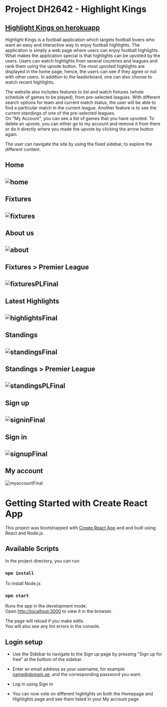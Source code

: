 # Project DH2642 - Highlight Kings
## [Highlight Kings on herokuapp](https://highlightkings.herokuapp.com/)
Highlight Kings is a football application which targets football lovers who want an easy and interactive way to enjoy football highlights. The application is simply a web page where users can enjoy football highlights. What makes the application special is that highlights can be upvoted by the users. Users can watch highlights from several countries and leagues and rank them using the upvote button. The most upvoted highlights are displayed in the home page, hence, the users can see if they agree or not with other users. In addition to the leaderboard, one can also choose to watch recent highlights. 

The website also includes features to list and watch fixtures (whole schedule of games to be played), from pre-selected leagues. With different search options for team and current match status, the user will be able to find a particular match in the current league. Another feature is to see the current standings of one of the pre-selected leagues.   
On "My Account", you can see a list of games that you have upvoted. To delete an upvote, you can either go to my account and remove it from there or do it directly where you made the upvote by clicking the arrow button again.  

The user can navigate the site by using the fixed sidebar, to explore the different content.

## Home
![home](https://gits-15.sys.kth.se/vvik/highlightkings/blob/master/src/images/homeFinal.png)
---
## Fixtures
![fixtures](https://gits-15.sys.kth.se/vvik/highlightkings/blob/master/src/images/fixturesFinal.png)
---
## About us
![about](https://gits-15.sys.kth.se/vvik/highlightkings/blob/master/src/images/aboutusFinal.png)
---
## Fixtures > Premier League
![fixturesPLFinal](https://gits-15.sys.kth.se/vvik/highlightkings/blob/master/src/images/fixturesPLFinal.png)
---
## Latest Highlights
![highlightsFinal](https://gits-15.sys.kth.se/vvik/highlightkings/blob/master/src/images/highlightsFinal.png)
---
## Standings
![standingsFinal](https://gits-15.sys.kth.se/vvik/highlightkings/blob/master/src/images/standingsFinal.png)
---
## Standings > Premier League
![standingsPLFinal](https://gits-15.sys.kth.se/vvik/highlightkings/blob/master/src/images/standingsPLFinal.png)
---
## Sign up
![signinFinal](https://gits-15.sys.kth.se/vvik/highlightkings/blob/master/src/images/signinFinal.png)
---
## Sign in
![signupFinal](https://gits-15.sys.kth.se/vvik/highlightkings/blob/master/src/images/signupFinal.png)
---
## My account
![myaccountFinal](https://gits-15.sys.kth.se/vvik/highlightkings/blob/master/src/images/myaccountFinal.png)

# Getting Started with Create React App

This project was bootstrapped with [Create React App](https://github.com/facebook/create-react-app) and and built using React and Node.js.

## Available Scripts

In the project directory, you can run:

### `npm install`

To install Node.js 

### `npm start`

Runs the app in the development mode.\
Open [http://localhost:3000](http://localhost:3000) to view it in the browser.

The page will reload if you make edits.\
You will also see any lint errors in the console.

## Login setup

* Use the Sidebar to navigate to the Sign up page by pressing "Sign up for free" at the bottom of the sidebar.

* Enter an email address as your username, for example name@domain.se, and the corresponding password you want.

* Log in using Sign in

* You can now vote on different highlights on both the Homepage and Highlights page and see them listed in your My account page
